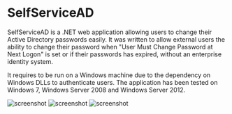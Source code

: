 SelfServiceAD
=============

SelfServiceAD is a .NET web application allowing users to change their Active Directory passwords easily. It was written to allow external users the ability to change their password when "User Must Change Password at Next Logon" is set or if their passwords has expired, without an enterprise identity system.

It requires to be run on a Windows machine due to the dependency on Windows DLLs to authenticate users. The application has been tested on Windows 7, Windows Server 2008 and Windows Server 2012.

![screenshot](https://i.imgur.com/9wyM14b.jpg)
![screenshot](https://i.imgur.com/5oHTZ8M.jpg)
![screenshot](https://i.imgur.com/ft7KDs6.jpg)
